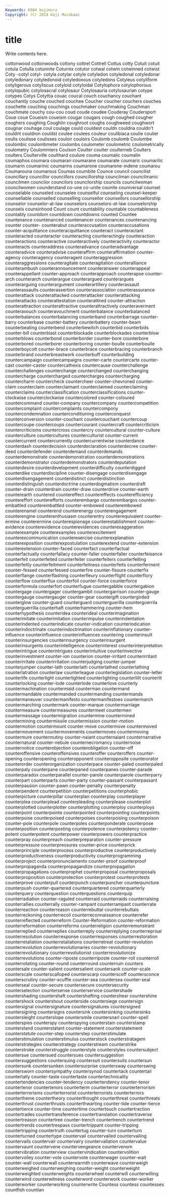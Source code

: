 ```yaml
---
Keywords: 6984 kojimura
Copyright: (C) 2024 Koji Murakami
---
```


# title

Write contents here.



cottonwood cottonwoods cottony cottrel
Cottrell Cottus cotty Cotuit cotuit cotula Cotulla cotunnite Coturnix cotutor
cotwal cotwin cotwinned cotwist Coty -cotyl cotyl- cotyla cotylar cotyle
cotyledon cotyledonal cotyledonar cotyledonary cotyledonoid cotyledonous cotyledons Cotyleus cotyliform cotyligerous
cotyliscus cotyloid cotyloidal Cotylophora cotylophorous cotylopubic cotylosacral cotylosaur Cotylosauria cotylosaurian
cotype cotypes Cotys Cotyttia couac coucal couch couchancy couchant couchantly
couche couched couchee Coucher coucher couchers couches couchette couching couchings
couchmaker couchmaking Couchman couchmate couchy cou-cou coud coude coudee Couderay
Coudersport Coue coue Coueism coueism cougar cougars cough coughed cougher
coughers coughing Coughlin coughroot coughs coughweed coughwort cougnar couhage coul
coulage could couldest couldn couldna couldn't couldnt couldron couldst coulee
coulees couleur coulibiaca coulie coulier coulis coulisse coulisses couloir couloirs
Coulomb coulomb Coulombe coulombic coulombmeter coulombs coulometer coulometric coulometrically coulometry
Coulommiers Coulson Coulter coulter coulterneb Coulters coulters Coulterville coulthard coulure
couma coumalic coumalin coumaphos coumara coumaran coumarane coumarate coumaric coumarilic
coumarin coumarinic coumarins coumarone coumarone-indene coumarou Coumarouna coumarous Coumas coumbite
Counce council councilist councillary councillor councillors councillorship councilman councilmanic councilmen
councilor councilors councilorship councils councilwoman councilwomen counderstand co-une co-unite counite
couniversal counsel counselable counseled counselee counselful counseling counsel-keeper counsellable counselled
counselling counsellor counsellors counsellorship counselor counselor-at-law counselors counselors-at-law counselorship counsels
counsinhood Count count countability countable countableness countably countdom countdown countdowns
counted Countee countenance countenanced countenancer countenances countenancing counter counter- counterabut
counteraccusation counteraccusations counter-acquittance counteracquittance counteract counteractant counteracted counteracter counteracting counteractingly
counteraction counteractions counteractive counteractively counteractivity counteractor counteracts counteraddress counteradvance counteradvantage
counteradvice counteradvise counteraffirm counteraffirmation counter-agency counteragency counteragent counteraggression counteraggressions counteragitate
counteragitation counteralliance counterambush counterannouncement counteranswer counterappeal counterappellant counter-approach counterapproach counterapse
counter-arch counterarch counterargue counterargued counterargues counterarguing counterargument counterartillery counterassault counterassaults
counterassertion counterassociation counterassurance counterattack counterattacked counterattacker counterattacking counterattacks counterattestation counterattired
counter-attraction counterattraction counterattractive counterattractively counteraverment counteravouch counteravouchment counterbalance counterbalanced counterbalances
counterbalancing counterband counterbarrage counter-barry counterbase counter-battery counterbattery counter-beam counterbeating counterbend
counterbewitch counterbid counterbids counter-bill counterblast counterblockade counterblockades counterblow counterblows counterbond
counterborder counter-bore counterbore counterbored counterborer counterboring counter-boulle counterboulle counterboycott counter-brace
counterbrace counterbracing counterbranch counterbrand counterbreastwork counterbuff counterbuilding countercampaign countercampaigns counter-carte
countercarte counter-cast counter-caster countercathexis countercause counterchallenge counterchallenges counterchange counterchanged counterchanging
countercharge countercharged countercharges countercharging countercharm countercheck countercheer counter-chevroned counter-claim counterclaim
counterclaimant counterclaimed counterclaiming counterclaims counterclassification counterclassifications counter-clockwise counterclockwise countercolored counter-coloured
countercommand counter-company countercompany countercompetition countercomplaint countercomplaints countercompony countercondemnation counterconditioning counterconquest
counterconversion counter-couchant countercouchant countercoup countercoupe countercoups countercourant countercraft countercriticism countercriticisms
countercross countercry countercultural counter-culture counterculture countercultures counterculturist counter-current countercurrent countercurrently
countercurrentwise counterdance counterdash counterdecision counterdeclaration counterdecree counter-deed counterdefender counterdemand counterdemands
counterdemonstrate counterdemonstration counterdemonstrations counterdemonstrator counterdemonstrators counterdeputation counterdesire counterdevelopment counterdifficulty counterdigged
counterdike counterdiscipline counter-disengage counterdisengage counterdisengagement counterdistinct counterdistinction counterdistinguish counterdoctrine counterdogmatism
counterdraft counter-drain counterdrain counter-draw counterdrive counter-earth counterearth countered countereffect countereffects
counterefficiency countereffort counterefforts counterembargo counterembargos counter-embattled counterembattled counter-embowed counterembowed counterenamel
counterend counterenergy counterengagement counterengine counterenthusiasm counterentry counterequivalent counter-ermine counterermine counterespionage
counterestablishment counter-evidence counterevidence counterevidences counterexaggeration counterexample counterexamples counterexcitement counterexcommunication counterexercise
counterexplanation counterexposition counterexpostulation counterextend counter-extension counterextension counter-faced counterfact counterfactual counterfactually
counterfallacy counter-faller counterfaller counterfeisance counterfeit counterfeited counterfeiter counterfeiters counterfeiting counterfeitly
counterfeitment counterfeitness counterfeits counterferment counter-fessed counterfessed counterfire counter-fissure counterfix counterflange
counterflashing counterfleury counterflight counterflory counterflow counterflux counterfoil counter-force counterforce counterformula
counterfort counterfugue countergabble countergabion countergage countergager countergambit countergarrison counter-gauge countergauge
countergauger counter-gear countergift countergirded counterglow counter-guard counterguard counterguerilla counterguerrila counterguerrilla
counterhaft counterhammering counter-hem counterhypothesis counteridea counterideal counterimagination counterimitate counterimitation counterimpulse
counterindentation counterindented counterindicate counter-indication counterindication counterindoctrinate counterindoctrination counterinflationary counter-influence counterinfluence
counterinfluences countering counterinsult counterinsurgencies counterinsurgency counterinsurgent counterinsurgents counterintelligence counterinterest counterinterpretation
counterintrigue counterintrigues counterintuitive counterinvective counterinvestment counter-ion counterion counter-irritant counterirritant counterirritate
counterirritation counterjudging counter-jumper counterjumper counter-lath counterlath counterlathed counterlathing counterlatration counterlaw
counterleague counterlegislation counter-letter counterlife counterlight counterlighted counterlighting counterlilit counterlit counterlocking
counter-lode counterlode counterlove counterly countermachination countermaid counterman countermand countermandable countermanded
countermanding countermands countermaneuver countermanifesto countermanifestoes countermarch countermarching countermark counter-marque countermarriage
countermeasure countermeasures countermeet countermen countermessage countermigration countermine countermined countermining countermissile
countermission counter-motion countermotion countermount counter-move countermove countermoved countermovement countermovements countermoves
countermoving countermure countermutiny counter-naiant counternaiant counternarrative counternatural counter-nebule counternecromancy counternoise
counternotice counterobjection counterobligation counter-off counteroffensive counteroffensives counteroffer counteroffers counter-opening counteropening
counteropponent counteropposite counterorator counterorder counterorganization counterpace counter-paled counterpaled counterpaly counterpane
counterpaned counterpanes counter-parade counterparadox counterparallel counter-parole counterparole counterparry counterpart counterparts
counter-party counter-passant counterpassant counterpassion counter-pawn counter-penalty counterpenalty counterpendent counterpetition counterpetitions
counterphobic counterpicture counterpillar counterplan counterplay counterplayer counterplea counterplead counterpleading counterplease
counterplot counterplotted counterplotter counterplotting counterploy counterploys counterpoint counterpointe counterpointed counterpointing
counterpoints counterpoise counterpoised counterpoises counterpoising counterpoison counter-pole counterpole counterpoles counterponderate
counterpose counterposition counterposting counterpotence counterpotency counter-potent counterpotent counterpower counterpowers counterpractice
counterpray counterpreach counterpreparation counter-pressure counterpressure counterpressures counter-price counterprick counterprinciple counterprocess
counterproductive counterproductively counterproductiveness counterproductivity counterprogramming counterproject counterpronunciamento counter-proof counterproof counterpropaganda
counterpropagandize counterpropagation counterpropagations counterprophet counterproposal counterproposals counterproposition counterprotection counterprotest counterprotests
counterprove counterpull counterpunch counterpuncher counterpuncture counterpush counter-quartered counterquartered counterquarterly counterquery
counterquestion counterquestions counterquip counterradiation counter-raguled counterraid counterraids counterraising counterrallies counterrally
counter-rampant counterrampant counterrate counterreaction counterreason counterrebuttal counterrebuttals counterreckoning counterrecoil counterreconnaissance
counterrefer counterreflected counterreform Counter-Reformation counter-reformation counterreformation counterreforms counterreligion counterremonstrant counterreplied
counterreplies counterreply counterreplying counterreprisal counterresolution counterresponse counterresponses counterrestoration counterretaliation counterretaliations
counterretreat counter-revolution counterrevolution counterrevolutionaries counter-revolutionary counterrevolutionary counterrevolutionist counterrevolutionize counterrevolutions counter-riposte
counterriposte counter-roll counterroll counterrotating counter-round counterround counterruin counters countersale counter-salient
countersalient countersank counter-scale counterscale counterscalloped counterscarp counterscoff countersconce counterscrutiny counter-scuffle
counter-sea countersea counter-seal counterseal counter-secure countersecure countersecurity counterselection countersense counterservice
countershade countershading countershaft countershafting countershear countershine countershock countershout counterside countersiege
countersign countersignal countersignature countersignatures countersigned countersigning countersigns countersink countersinking countersinks
countersleight counterslope countersmile countersnarl counter-spell counterspies counterspy counterspying counterstain counterstamp
counterstand counterstatant counter-statement counterstatement counterstatute counter-step counterstep counterstimulate counterstimulation counterstimulus
counterstock counterstratagem counterstrategies counterstrategy counterstream counterstrike counterstroke counterstruggle counterstyle counterstyles
countersubject countersue countersued countersues countersuggestion countersuggestions countersuing countersuit countersuits countersun
countersunk countersunken countersurprise countersway counterswing countersworn countersympathy countersynod countertack countertail
countertally counter-taste countertaste countertechnicality countertendencies counter-tendency countertendency counter-tenor countertenor countertenors
counterterm counterterror counterterrorism counterterrorisms counterterrorist counterterrorists counterterrors countertheme countertheory counterthought
counterthreat counterthreats counterthrust counterthrusts counterthwarting counter-tide counter-tierce countertierce counter-time countertime
countertouch countertraction countertrades countertransference countertranslation countertraverse countertreason countertree counter-trench countertrench
countertrend countertrends countertrespass countertrippant counter-tripping countertripping countertruth countertug counter-turn counterturn
counterturned countertype countervail countervailed countervailing countervails countervair countervairy countervallation countervalue
countervaunt countervene countervengeance countervenom countervibration counterview countervindication countervolition countervolley counter-vote
countervote counterwager counter-wait counter-wall counterwall counterwarmth counterwave counterweigh counterweighed counterweighing
counter-weight counterweight counterweighted counterweights counterwheel counterwill counterwilling counterwind counterwitness counterword
counterwork counter-worker counterworker counterworking counterwrite Countess countess countesses countfish countian
